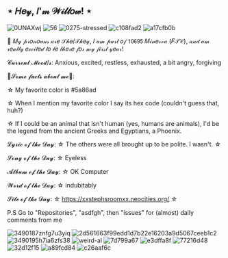 ## ⋆  𝐻𝑒𝓎, 𝐼'𝓂 𝒲𝒾𝓁𝓁𝑜𝓌!  ⋆

![0UNAXwj](https://github.com/user-attachments/assets/5a07fef7-a3be-420b-82c6-0825f9de9496) ![56](https://github.com/user-attachments/assets/95221f8c-8715-46ea-a93e-9ed67126cbae)
![0275-stressed](https://github.com/user-attachments/assets/bf39e643-fdc8-4f36-a2c9-624f72bc3e55) ![c108fad2](https://github.com/user-attachments/assets/34c576be-fc09-465b-80bb-19872c4b95d7) ![a17cfb0b](https://github.com/user-attachments/assets/4786bc55-1fca-4211-9f34-adf45577c6a3)
 
🩵 𝑀𝓎 𝓅𝓇𝑜𝓃𝑜𝓊𝓃𝓈 𝒶𝓇𝑒 𝒮𝒽𝑒/𝒯𝒽𝑒𝓎,
𝐼 𝒶𝓂 𝓅𝒶𝓇𝓉 𝑜𝒻 𝟣𝟢𝟨𝟫𝟧 𝑀𝒾𝓃𝑒𝓇𝓋𝒶 (𝐹𝒯𝒞), 𝒶𝓃𝒹 𝒶𝓂 𝓇𝑒𝒶𝓁𝓁𝓎 𝑒𝓍𝒸𝒾𝓉𝑒𝒹 𝓉𝑜 𝒷𝑒 𝓉𝒽𝑒𝓇𝑒 𝒻𝑜𝓇 𝓂𝓎 𝒻𝒾𝓇𝓈𝓉 𝓎𝑒𝒶𝓇!

𝓒𝓾𝓻𝓻𝓮𝓷𝓽 𝓜𝓸𝓸𝓭/𝓼: Anxious, excited, restless, exhausted, a bit angry, forgiving

🐉𝓢𝓸𝓶𝓮 𝓯𝓪𝓬𝓽𝓼 𝓪𝓫𝓸𝓾𝓽 𝓶𝓮🐉:

 ☆  My favorite color is #5a86ad

 ☆  When I mention my favorite color I say its hex code (couldn't guess that, huh?)

 ☆  If I could be an animal that isn't human (yes, humans are animals), I'd be the legend from the ancient Greeks and Egyptians, a Phoenix.


𝓛𝔂𝓻𝓲𝓬 𝓸𝓯 𝓽𝓱𝓮 𝓓𝓪𝔂:
☆  The others were all brought up to be polite. I wasn't. ☆

𝓢𝓸𝓷𝓰 𝓸𝓯 𝓽𝓱𝓮 𝓓𝓪𝔂:
☆  Eyeless

𝓐𝓵𝓫𝓾𝓶 𝓸𝓯 𝓽𝓱𝓮 𝓓𝓪𝔂:
☆  OK Computer

𝓦𝓸𝓻𝓭 𝓸𝓯 𝓽𝓱𝓮 𝓓𝓪𝔂:
☆  indubitably

𝓢𝓲𝓽𝓮 𝓸𝓯 𝓽𝓱𝓮 𝓓𝓪𝔂:
☆  https://xxstephsroomxx.neocities.org/  ☆




P.S Go to "Repositories", "asdfgh", then "issues" for (almost) daily comments from me

 ![3490187znfg7u3yiq](https://github.com/user-attachments/assets/251c0541-04a9-4f55-8728-dcf8e9c7137b) ![2d561663f99edd1d7b22e16203a9d5067ceeb1c2](https://github.com/user-attachments/assets/ca948196-917d-4985-ab38-086d08277b8e) ![3490195h7ia6zfs38](https://github.com/user-attachments/assets/9042194a-b27a-4f03-86f4-ed7788a6cb7c) ![weird-al](https://github.com/user-attachments/assets/d1c059ba-c02f-450e-b4fc-eab8d6c22aa7) 
![7d799a67](https://github.com/user-attachments/assets/90ed3c68-4214-4b4a-93e9-7235eef6b4e6) ![e3dffa8f](https://github.com/user-attachments/assets/85b50645-b3e6-4c78-89d7-aa94553fa50c)
  ![77216d48](https://github.com/user-attachments/assets/e249c4d8-4cd4-485b-91bd-db88b0cb89c2)
![32d12f15](https://github.com/user-attachments/assets/3e9f4271-dc10-4282-a39f-d214323354aa) ![a89fcd84](https://github.com/user-attachments/assets/8da4dcb7-5641-4f28-a893-1b07d1071215)
![c26aaf6c](https://github.com/user-attachments/assets/5baa74f5-0aff-43ae-b643-3ec6b3637016)






